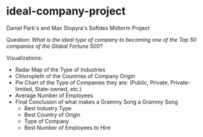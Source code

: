 # ideal-company-project
Daniel Park's and Max Stopyra's Softdes Midterm Project

Question: *What is the ideal type of company to becoming one of the Top 50 companies of the Global Fortune 500?*

Visualizations:
- Radar Map of the Type of Industries
- Chloropleth of the Countries of Company Origin
- Pie Chart of the Type of Companies they are: (Public, Private, Private-limited, State-owned, etc.)
- Average Number of Employees
- Final Conclusion of what makes a Grammy Song a Grammy Song 
    - Best Industry Type
    - Best Country of Origin
    - Type of Company
    - Best Number of Employees to Hire
